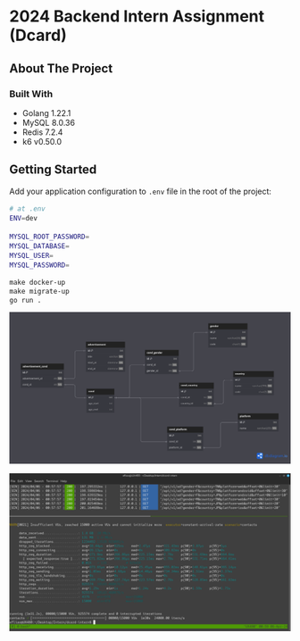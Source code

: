 # 2024 Backend Intern Assignment (Dcard)

## About The Project

### Built With
- Golang 1.22.1
- MySQL 8.0.36
- Redis 7.2.4
- k6 v0.50.0

## Getting Started

Add your application configuration to `.env` file in the root of the project:

```sh
# at .env
ENV=dev

MYSQL_ROOT_PASSWORD=
MYSQL_DATABASE=
MYSQL_USER=
MYSQL_PASSWORD=
```

```
make docker-up
make migrate-up
go run .
```

![database design](docs/database_design.png)

![k6 result](docs/k6_result.png)
